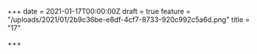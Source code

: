 +++
date = 2021-01-17T00:00:00Z
draft = true
feature = "/uploads/2021/01/2b9c36be-e8df-4cf7-8733-920c992c5a6d.png"
title = "17"

+++
